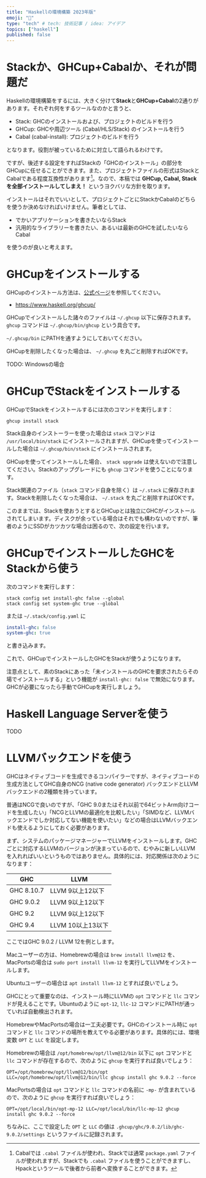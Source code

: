 ```yaml
---
title: "Haskellの環境構築 2023年版"
emoji: "💨"
type: "tech" # tech: 技術記事 / idea: アイデア
topics: ["haskell"]
published: false
---
```


# Stackか、GHCup+Cabalか、それが問題だ

Haskellの環境構築をするには、大きく分けて**Stack**と**GHCup+Cabal**の2通りがあります。それぞれ何をするツールなのかと言うと、

* Stack: GHCのインストールおよび、プロジェクトのビルドを行う
* GHCup: GHCや周辺ツール (Cabal/HLS/Stack) のインストールを行う
* Cabal (cabal-install): プロジェクトのビルドを行う

となります。役割が被っているために対立して語られるわけです。

ですが、後述する設定をすればStackの「GHCのインストール」の部分をGHCupに任せることができます。また、プロジェクトファイルの形式はStackとCabalである程度互換性があります[^project-file]。なので、本稿では **GHCup, Cabal, Stackを全部インストールしてしまえ！** というヨクバリな方針を取ります。

[^project-file]: Cabalでは `.cabal` ファイルが使われ、Stackでは通常 `package.yaml` ファイルが使われますが、Stackでも `.cabal` ファイルを使うことができますし、Hpackというツールで後者から前者へ変換することができます。

インストールはそれでいいとして、プロジェクトごとにStackかCabalのどちらを使うか決めなければいけません。筆者としては、

* でかいアプリケーションを書きたいならStack
* 汎用的なライブラリーを書きたい、あるいは最新のGHCを試したいならCabal

を使うのが良いと考えます。

# GHCupをインストールする

GHCupのインストール方法は、[公式ページ](https://www.haskell.org/ghcup/)を参照してください。

* <https://www.haskell.org/ghcup/>

GHCupでインストールした諸々のファイルは `~/.ghcup` 以下に保存されます。`ghcup` コマンドは `~/.ghcup/bin/ghcup` という具合です。

`~/.ghcup/bin` にPATHを通すようにしておいてください。

GHCupを削除したくなった場合は、 `~/.ghcup` を丸ごと削除すればOKです。

TODO: Windowsの場合

# GHCupでStackをインストールする

GHCupでStackをインストールするには次のコマンドを実行します：

```
ghcup install stack
```

Stack自身のインストーラーを使った場合は `stack` コマンドは `/usr/local/bin/stack` にインストールされますが、GHCupを使ってインストールした場合は `~/.ghcup/bin/stack` にインストールされます。

GHCupを使ってインストールした場合、 `stack upgrade` は使えないので注意してください。Stackのアップグレードにも `ghcup` コマンドを使うことになります。

Stack関連のファイル（`stack` コマンド自身を除く）は `~/.stack` に保存されます。Stackを削除したくなった場合は、 `~/.stack` を丸ごと削除すればOKです。

このままでは、Stackを使おうとするとGHCupとは独立にGHCがインストールされてしまいます。ディスクが余っている場合はそれでも構わないのですが、筆者のようにSSDがカツカツな場合は困るので、次の設定を行います。

# GHCupでインストールしたGHCをStackから使う

次のコマンドを実行します：

```
stack config set install-ghc false --global
stack config set system-ghc true --global
```

または `~/.stack/config.yaml` に

```yaml
install-ghc: false
system-ghc: true
```

と書き込みます。

これで、GHCupでインストールしたGHCをStackが使うようになります。

注意点として、素のStackにあった「未インストールのGHCを要求されたらその場でインストールする」という機能が `install-ghc: false` で無効になります。GHCが必要になったら手動でGHCupを実行しましょう。

# Haskell Language Serverを使う

TODO

# LLVMバックエンドを使う

GHCはネイティブコードを生成できるコンパイラーですが、ネイティブコードの生成方法としてGHC自身のNCG (native code generator) バックエンドとLLVMバックエンドの2種類を持っています。

普通はNCGで良いのですが、「GHC 9.0またはそれ以前で64ビットArm向けコードを生成したい」「NCGとLLVMの最適化を比較したい」「SIMDなど、LLVMバックエンドでしか対応してない機能を使いたい」などの場合はLLVMバックエンドも使えるようにしておく必要があります。

まず、システムのパッケージマネージャーでLLVMをインストールします。GHCごとに対応するLLVMのバージョンが決まっているので、むやみに新しいLLVMを入れればいいというものではありません。具体的には、対応関係は次のようになります：

| GHC | LLVM |
|-|-|
| GHC 8.10.7 | LLVM 9以上12以下 |
| GHC 9.0.2 | LLVM 9以上12以下 |
| GHC 9.2 | LLVM 9以上12以下 |
| GHC 9.4 | LLVM 10以上13以下 |

ここではGHC 9.0.2 / LLVM 12を例とします。

Macユーザーの方は、Homebrewの場合は `brew install llvm@12` を、MacPortsの場合は `sudo port install llvm-12` を実行してLLVMをインストールします。

Ubuntuユーザーの場合は `apt install llvm-12` とすれば良いでしょう。

GHCにとって重要なのは、インストール時にLLVMの `opt` コマンドと `llc` コマンドが見えることです。Ubuntuのように `opt-12`, `llc-12` コマンドにPATHが通っていれば自動検出されます。

HomebrewやMacPortsの場合は一工夫必要です。GHCのインストール時に `opt` コマンドと `llc` コマンドの場所を教えてやる必要があります。具体的には、環境変数 `OPT` と `LLC` を設定します。

Homebrewの場合は `/opt/homebrew/opt/llvm@12/bin` 以下に `opt` コマンドと `llc` コマンドが存在するので、次のように `ghcup` を実行すれば良いでしょう：

```
OPT=/opt/homebrew/opt/llvm@12/bin/opt LLC=/opt/homebrew/opt/llvm@12/bin/llc ghcup install ghc 9.0.2 --force
```

MacPortsの場合は `opt` コマンドと `llc` コマンドの名前に `-mp-` が含まれているので、次のように `ghcup` を実行すれば良いでしょう：

```
OPT=/opt/local/bin/opt-mp-12 LLC=/opt/local/bin/llc-mp-12 ghcup install ghc 9.0.2 --force
```

ちなみに、ここで設定した `OPT` と `LLC` の値は `.ghcup/ghc/9.0.2/lib/ghc-9.0.2/settings` というファイルに記録されます。
